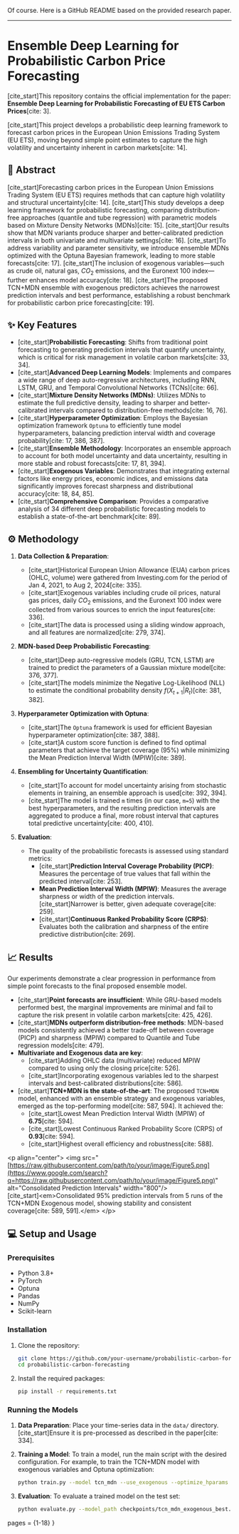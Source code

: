 Of course. Here is a GitHub README based on the provided research paper.

-----

# Ensemble Deep Learning for Probabilistic Carbon Price Forecasting

[cite\_start]This repository contains the official implementation for the paper: **Ensemble Deep Learning for Probabilistic Forecasting of EU ETS Carbon Prices**[cite: 3].

[cite\_start]This project develops a probabilistic deep learning framework to forecast carbon prices in the European Union Emissions Trading System (EU ETS), moving beyond simple point estimates to capture the high volatility and uncertainty inherent in carbon markets[cite: 14].

## 📖 Abstract

[cite\_start]Forecasting carbon prices in the European Union Emissions Trading System (EU ETS) requires methods that can capture high volatility and structural uncertainty[cite: 14]. [cite\_start]This study develops a deep learning framework for probabilistic forecasting, comparing distribution-free approaches (quantile and tube regression) with parametric models based on Mixture Density Networks (MDNs)[cite: 15]. [cite\_start]Our results show that MDN variants produce sharper and better-calibrated prediction intervals in both univariate and multivariate settings[cite: 16]. [cite\_start]To address variability and parameter sensitivity, we introduce ensemble MDNs optimized with the Optuna Bayesian framework, leading to more stable forecasts[cite: 17]. [cite\_start]The inclusion of exogenous variables—such as crude oil, natural gas, $CO_{2}$ emissions, and the Euronext 100 index—further enhances model accuracy[cite: 18]. [cite\_start]The proposed TCN+MDN ensemble with exogenous predictors achieves the narrowest prediction intervals and best performance, establishing a robust benchmark for probabilistic carbon price forecasting[cite: 19].

## ✨ Key Features

  * [cite\_start]**Probabilistic Forecasting**: Shifts from traditional point forecasting to generating prediction intervals that quantify uncertainty, which is critical for risk management in volatile carbon markets[cite: 33, 34].
  * [cite\_start]**Advanced Deep Learning Models**: Implements and compares a wide range of deep auto-regressive architectures, including RNN, LSTM, GRU, and Temporal Convolutional Networks (TCNs)[cite: 66].
  * [cite\_start]**Mixture Density Networks (MDNs)**: Utilizes MDNs to estimate the full predictive density, leading to sharper and better-calibrated intervals compared to distribution-free methods[cite: 16, 76].
  * [cite\_start]**Hyperparameter Optimization**: Employs the Bayesian optimization framework `Optuna` to efficiently tune model hyperparameters, balancing prediction interval width and coverage probability[cite: 17, 386, 387].
  * [cite\_start]**Ensemble Methodology**: Incorporates an ensemble approach to account for both model uncertainty and data uncertainty, resulting in more stable and robust forecasts[cite: 17, 81, 394].
  * [cite\_start]**Exogenous Variables**: Demonstrates that integrating external factors like energy prices, economic indices, and emissions data significantly improves forecast sharpness and distributional accuracy[cite: 18, 84, 85].
  * [cite\_start]**Comprehensive Comparison**: Provides a comparative analysis of 34 different deep probabilistic forecasting models to establish a state-of-the-art benchmark[cite: 89].

## ⚙️ Methodology

1.  **Data Collection & Preparation**:

      * [cite\_start]Historical European Union Allowance (EUA) carbon prices (OHLC, volume) were gathered from Investing.com for the period of Jan 4, 2021, to Aug 2, 2024[cite: 335].
      * [cite\_start]Exogenous variables including crude oil prices, natural gas prices, daily $CO_{2}$ emissions, and the Euronext 100 index were collected from various sources to enrich the input features[cite: 336].
      * [cite\_start]The data is processed using a sliding window approach, and all features are normalized[cite: 279, 374].

2.  **MDN-based Deep Probabilistic Forecasting**:

      * [cite\_start]Deep auto-regressive models (GRU, TCN, LSTM) are trained to predict the parameters of a Gaussian mixture model[cite: 376, 377].
      * [cite\_start]The models minimize the Negative Log-Likelihood (NLL) to estimate the conditional probability density $f(X_{t+1}|R_{t})$[cite: 381, 382].

3.  **Hyperparameter Optimization with Optuna**:

      * [cite\_start]The `Optuna` framework is used for efficient Bayesian hyperparameter optimization[cite: 387, 388].
      * [cite\_start]A custom score function is defined to find optimal parameters that achieve the target coverage (95%) while minimizing the Mean Prediction Interval Width (MPIW)[cite: 389].

4.  **Ensembling for Uncertainty Quantification**:

      * [cite\_start]To account for model uncertainty arising from stochastic elements in training, an ensemble approach is used[cite: 392, 394].
      * [cite\_start]The model is trained `m` times (in our case, `m=5`) with the best hyperparameters, and the resulting prediction intervals are aggregated to produce a final, more robust interval that captures total predictive uncertainty[cite: 400, 410].

5.  **Evaluation**:

      * The quality of the probabilistic forecasts is assessed using standard metrics:
          * [cite\_start]**Prediction Interval Coverage Probability (PICP)**: Measures the percentage of true values that fall within the predicted interval[cite: 253].
          * **Mean Prediction Interval Width (MPIW)**: Measures the average sharpness or width of the prediction intervals. [cite\_start]Narrower is better, given adequate coverage[cite: 259].
          * [cite\_start]**Continuous Ranked Probability Score (CRPS)**: Evaluates both the calibration and sharpness of the entire predictive distribution[cite: 269].

## 📈 Results

Our experiments demonstrate a clear progression in performance from simple point forecasts to the final proposed ensemble model.

  * [cite\_start]**Point forecasts are insufficient**: While GRU-based models performed best, the marginal improvements are minimal and fail to capture the risk present in volatile carbon markets[cite: 425, 426].
  * [cite\_start]**MDNs outperform distribution-free methods**: MDN-based models consistently achieved a better trade-off between coverage (PICP) and sharpness (MPIW) compared to Quantile and Tube regression models[cite: 479].
  * **Multivariate and Exogenous data are key**:
      * [cite\_start]Adding OHLC data (multivariate) reduced MPIW compared to using only the closing price[cite: 526].
      * [cite\_start]Incorporating exogenous variables led to the sharpest intervals and best-calibrated distributions[cite: 586].
  * [cite\_start]**TCN+MDN is the state-of-the-art**: The proposed `TCN+MDN` model, enhanced with an ensemble strategy and exogenous variables, emerged as the top-performing model[cite: 587, 594]. It achieved the:
      * [cite\_start]Lowest Mean Prediction Interval Width (MPIW) of **6.75**[cite: 594].
      * [cite\_start]Lowest Continuous Ranked Probability Score (CRPS) of **0.93**[cite: 594].
      * [cite\_start]Highest overall efficiency and robustness[cite: 588].

\<p align="center"\>
\<img src="[https://raw.githubusercontent.com/path/to/your/image/Figure5.png](https://www.google.com/search?q=https://raw.githubusercontent.com/path/to/your/image/Figure5.png)" alt="Consolidated Prediction Intervals" width="800"/\>
<br>
[cite\_start]\<em\>Consolidated 95% prediction intervals from 5 runs of the TCN+MDN Exogenous model, showing stability and consistent coverage[cite: 589, 591].\</em\>
\</p\>

## 💻 Setup and Usage

### Prerequisites

  * Python 3.8+
  * PyTorch
  * Optuna
  * Pandas
  * NumPy
  * Scikit-learn

### Installation

1.  Clone the repository:

    ```bash
    git clone https://github.com/your-username/probabilistic-carbon-forecasting.git
    cd probabilistic-carbon-forecasting
    ```

2.  Install the required packages:

    ```bash
    pip install -r requirements.txt
    ```

### Running the Models

1.  **Data Preparation**:
    Place your time-series data in the `data/` directory. [cite\_start]Ensure it is pre-processed as described in the paper[cite: 334].

2.  **Training a Model**:
    To train a model, run the main script with the desired configuration. For example, to train the TCN+MDN model with exogenous variables and Optuna optimization:

    ```bash
    python train.py --model tcn_mdn --use_exogenous --optimize_hparams --n_trials 100
    ```

3.  **Evaluation**:
    To evaluate a trained model on the test set:

    ```bash
    python evaluate.py --model_path checkpoints/tcn_mdn_exogenous_best.pt
    ```

  pages = {1-18}
}
```
